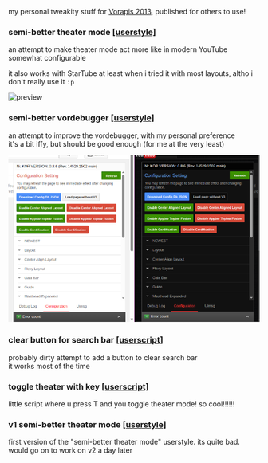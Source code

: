 my personal tweakity stuff for [Vorapis 2013](https://vorapis.pages.dev), published for others to use!

### semi-better theater mode [[userstyle]](https://github.com/macimas/stylin/raw/main/v3/semi-better_theater_mode/v3.user.css)
an attempt to make theater mode act more like in modern YouTube
<br>
somewhat configurable

it also works with StarTube at least when i tried it with most layouts, altho i don't really use it `:p`

![preview](./semi-better_theater_mode/preview.gif)

### semi-better vordebugger [[userstyle]](https://github.com/macimas/stylin/raw/main/v3/semi-better_vordebugger/v3.user.css)
an attempt to improve the vordebugger, with my personal preference
<br>
it's a bit iffy, but should be good enough (for me at the very least)

![preview](./semi-better_vordebugger/preview.png)

### clear button for search bar [[userscript]](https://github.com/macimas/stylin/raw/main/v3/clear%20button%20for%20search%20bar.user.js)
probably dirty attempt to add a button to clear search bar
<br>
it works most of the time

### toggle theater with key [[userscript]](https://github.com/macimas/stylin/raw/main/v3/toggle%20theater%20with%20key.user.js)
little script where u press T and you toggle theater mode! so cool!!!!!!

### v1 semi-better theater mode [[userstyle]](https://github.com/macimas/stylin/raw/main/v3/v1%20semi-better%20theater%20mode.css)
first version of the "semi-better theater mode" userstyle. its quite bad. would go on to work on v2 a day later